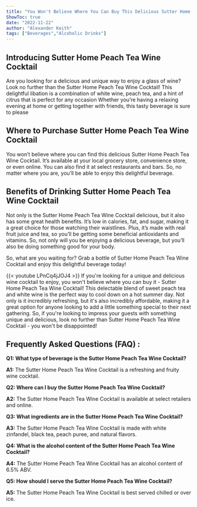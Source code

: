 ```yaml
---
title: "You Won't Believe Where You Can Buy This Delicious Sutter Home Peach Tea Wine Cocktail!"
ShowToc: true 
date: "2022-11-22"
author: "Alexander Keith" 
tags: ["Beverages","Alcoholic Drinks"]
---
```

## Introducing Sutter Home Peach Tea Wine Cocktail

Are you looking for a delicious and unique way to enjoy a glass of wine? Look no further than the Sutter Home Peach Tea Wine Cocktail! This delightful libation is a combination of white wine, peach tea, and a hint of citrus that is perfect for any occasion Whether you’re having a relaxing evening at home or getting together with friends, this tasty beverage is sure to please

## Where to Purchase Sutter Home Peach Tea Wine Cocktail

You won’t believe where you can find this delicious Sutter Home Peach Tea Wine Cocktail. It’s available at your local grocery store, convenience store, or even online. You can also find it at select restaurants and bars. So, no matter where you are, you’ll be able to enjoy this delightful beverage.

## Benefits of Drinking Sutter Home Peach Tea Wine Cocktail

Not only is the Sutter Home Peach Tea Wine Cocktail delicious, but it also has some great health benefits. It’s low in calories, fat, and sugar, making it a great choice for those watching their waistlines. Plus, it’s made with real fruit juice and tea, so you’ll be getting some beneficial antioxidants and vitamins. So, not only will you be enjoying a delicious beverage, but you’ll also be doing something good for your body. 

So, what are you waiting for? Grab a bottle of Sutter Home Peach Tea Wine Cocktail and enjoy this delightful beverage today!

{{< youtube LPnCq4jJOJ4 >}} 
If you're looking for a unique and delicious wine cocktail to enjoy, you won't believe where you can buy it - Sutter Home Peach Tea Wine Cocktail! This delectable blend of sweet peach tea and white wine is the perfect way to cool down on a hot summer day. Not only is it incredibly refreshing, but it's also incredibly affordable, making it a great option for anyone looking to add a little something special to their next gathering. So, if you're looking to impress your guests with something unique and delicious, look no further than Sutter Home Peach Tea Wine Cocktail - you won't be disappointed!

## Frequently Asked Questions (FAQ) :
**Q1: What type of beverage is the Sutter Home Peach Tea Wine Cocktail?**

**A1:** The Sutter Home Peach Tea Wine Cocktail is a refreshing and fruity wine cocktail.

**Q2: Where can I buy the Sutter Home Peach Tea Wine Cocktail?**

**A2:** The Sutter Home Peach Tea Wine Cocktail is available at select retailers and online. 

**Q3: What ingredients are in the Sutter Home Peach Tea Wine Cocktail?**

**A3:** The Sutter Home Peach Tea Wine Cocktail is made with white zinfandel, black tea, peach puree, and natural flavors.

**Q4: What is the alcohol content of the Sutter Home Peach Tea Wine Cocktail?**

**A4:** The Sutter Home Peach Tea Wine Cocktail has an alcohol content of 6.5% ABV.

**Q5: How should I serve the Sutter Home Peach Tea Wine Cocktail?**

**A5:** The Sutter Home Peach Tea Wine Cocktail is best served chilled or over ice.



